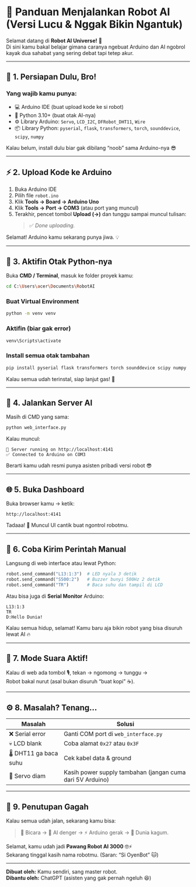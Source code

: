 
# 🤖 Panduan Menjalankan Robot AI (Versi Lucu & Nggak Bikin Ngantuk)

Selamat datang di **Robot AI Universe!** 🎉  
Di sini kamu bakal belajar gimana caranya ngebuat Arduino dan AI ngobrol kayak dua sahabat yang sering debat tapi tetep akur.

---

## 🧩 1. Persiapan Dulu, Bro!

### Yang wajib kamu punya:
- 💻 Arduino IDE (buat upload kode ke si robot)
- 🐍 Python 3.10+ (buat otak AI-nya)
- ⚙️ Library Arduino: `Servo`, `LCD_I2C`, `DFRobot_DHT11`, `Wire`
- 📦 Library Python: `pyserial`, `flask`, `transformers`, `torch`, `sounddevice`, `scipy`, `numpy`

Kalau belum, install dulu biar gak dibilang “noob” sama Arduino-nya 😎

---

## ⚡ 2. Upload Kode ke Arduino

1. Buka Arduino IDE  
2. Pilih file `robot.ino`
3. Klik **Tools → Board → Arduino Uno**  
4. Klik **Tools → Port → COM3** (atau port yang muncul)  
5. Terakhir, pencet tombol **Upload (→)** dan tunggu sampai muncul tulisan:  
   > ✅ *Done uploading.*  

Selamat! Arduino kamu sekarang punya jiwa. 💡

---

## 🧠 3. Aktifin Otak Python-nya

Buka **CMD / Terminal**, masuk ke folder proyek kamu:
```bash
cd C:\Users\acer\Documents\RobotAI
```

### Buat Virtual Environment
```bash
python -m venv venv
```

### Aktifin (biar gak error)
```bash
venv\Scripts\activate
```

### Install semua otak tambahan
```bash
pip install pyserial flask transformers torch sounddevice scipy numpy
```

Kalau semua udah terinstal, siap lanjut gas! 🚀

---

## 🧮 4. Jalankan Server AI

Masih di CMD yang sama:
```bash
python web_interface.py
```

Kalau muncul:
```
🚀 Server running on http://localhost:4141
✅ Connected to Arduino on COM3
```
Berarti kamu udah resmi punya asisten pribadi versi robot 😎

---

## 🌐 5. Buka Dashboard

Buka browser kamu → ketik:
```
http://localhost:4141
```

Tadaaa! 🎉 Muncul UI cantik buat ngontrol robotmu.

---

## 🧪 6. Coba Kirim Perintah Manual

Langsung di web interface atau lewat Python:

```python
robot.send_command("L13:1:3")  # LED nyala 3 detik
robot.send_command("S500:2")   # Buzzer bunyi 500Hz 2 detik
robot.send_command("TR")       # Baca suhu dan tampil di LCD
```

Atau bisa juga di **Serial Monitor** Arduino:
```
L13:1:3
TR
D:Hello Dunia!
```

Kalau semua hidup, selamat! Kamu baru aja bikin robot yang bisa disuruh lewat AI 🔥

---

## 🎤 7. Mode Suara Aktif!

Kalau di web ada tombol 🎙️, tekan → ngomong → tunggu →  
Robot bakal nurut (asal bukan disuruh “buat kopi” ☕).

---

## ⚙️ 8. Masalah? Tenang...

| Masalah | Solusi |
|----------|---------|
| ❌ Serial error | Ganti COM port di `web_interface.py` |
| 💀 LCD blank | Coba alamat `0x27` atau `0x3F` |
| 🌡️ DHT11 ga baca suhu | Cek kabel data & ground |
| 🦾 Servo diam | Kasih power supply tambahan (jangan cuma dari 5V Arduino) |

---

## 🏁 9. Penutupan Gagah

Kalau semua udah jalan, sekarang kamu bisa:
> 🎤 Bicara → 🧠 AI denger → ⚡ Arduino gerak → 🤖 Dunia kagum.

Selamat, kamu udah jadi **Pawang Robot AI 3000** 🤓⚡  
Sekarang tinggal kasih nama robotmu. (Saran: “Si OyenBot” 🐱)

---

**Dibuat oleh:** Kamu sendiri, sang master robot.  
**Dibantu oleh:** ChatGPT (asisten yang gak pernah ngeluh 😆)
